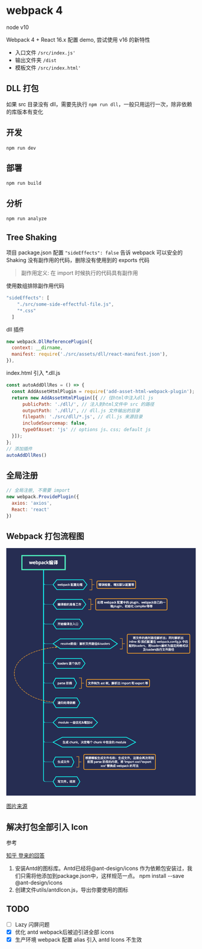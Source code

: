 # webpack 4

node v10

Webpack 4 + React 16.x 配置 demo, 尝试使用 v16 的新特性

- 入口文件 `/src/index.js'`
- 输出文件夹 `/dist`
- 模板文件 `/src/index.html'`

## DLL 打包

如果 src 目录没有 dll，需要先执行 `npm run dll`，一般只用运行一次，除非依赖的库版本有变化

## 开发

`npm run dev`

## 部署

`npm run build`

## 分析

`npm run analyze`

## Tree Shaking

项目 package.json 配置 `"sideEffects": false` 告诉 webpack 可以安全的 Shaking 没有副作用的代码，删除没有使用到的 exports 代码

> 副作用定义: 在 import 时候执行的代码具有副作用

使用数组排除副作用代码

```js
"sideEffects": [
    "./src/some-side-effectful-file.js",
    "*.css"
  ]
```

dll 插件

```js
new webpack.DllReferencePlugin({
  context: __dirname,
  manifest: require('./src/assets/dll/react-manifest.json'),
}),
```

index.html 引入 *.dll.js

```js
const autoAddDllRes = () => {
  const AddAssetHtmlPlugin = require('add-asset-html-webpack-plugin');
  return new AddAssetHtmlPlugin([{ // 往html中注入dll js
      publicPath: './dll/', // 注入到html文件中 src 的路径
      outputPath: './dll/', // dll.js 文件输出的目录
      filepath: './src/dll/*.js', // dll.js 来源目录
      includeSourcemap: false,
      typeOfAsset: 'js' // options js、css; default js
  }]);
};
// 添加插件
autoAddDllRes()
```


## 全局注册
```js
// 全局注册, 不需要 import
new webpack.ProvidePlugin({
  axios: 'axios',
  React: 'react'
})
```

## Webpack 打包流程图

![打包流程图](./webpack.png)

[图片来源](https://juejin.im/post/5c6b78cdf265da2da15db125)

## 解决打包全部引入 Icon

参考

[知乎 登来的回答](https://www.zhihu.com/question/308898834/answer/573515745)

1. 安装Antd的图标库。Antd已经将@ant-design/icons 作为依赖包安装过，我们只需将他添加到package.json中，这样规范一点。 npm install --save @ant-design/icons
2. 创建文件utils/antdIcon.js，导出你要使用的图标

## TODO

- [ ] Lazy 闪屏问题
- [x] 优化 antd webpack后被迫引进全部 icons
- [x] 生产环境 webpack 配置 alias 引入 antd Icons 不生效